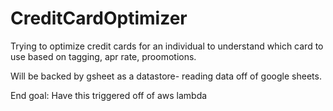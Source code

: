 # CreditCardOptimizer

Trying to optimize credit cards for an individual to understand which card to use based on tagging, apr rate, proomotions.

Will be backed by gsheet as a datastore- reading data off of google sheets.

End goal: Have this triggered off of aws lambda
